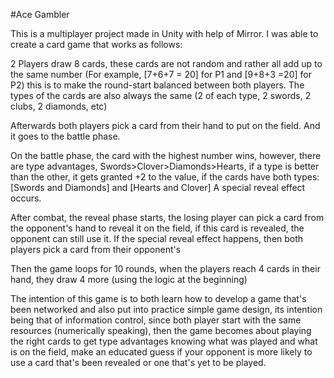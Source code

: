 #Ace Gambler

This is a multiplayer project made in Unity with help of Mirror. I was able to create a card game that works as follows:

2 Players draw 8 cards, these cards are not random and rather all add up to the same number (For example, [7+6+7 = 20] for P1  and [9+8+3 =20] for P2)
this is to make the round-start balanced between both players. The types of the cards are also always the same (2 of each type, 2 swords, 2 clubs, 2 diamonds, etc)

Afterwards both players pick a card from their hand to put on the field. And it goes to the battle phase.

On the battle phase, the card with the highest number wins, however, there are type advantages, Swords>Clover>Diamonds>Hearts, if a type is better than the other,
it gets granted +2 to the value, if the cards have both types: [Swords and Diamonds] and [Hearts and Clover] A special reveal effect occurs.

After combat, the reveal phase starts, the losing player can pick a card from the opponent's hand to reveal it on the field, if this card is revealed,
the opponent can still use it. If the special reveal effect happens, then both players pick a card from their opponent's

Then the game loops for 10 rounds, when the players reach 4 cards in their hand, they draw 4 more (using the logic at the beginning)

The intention of this game is to both learn how to develop a game that's been networked and also put into practice simple game design,
its intention being that of information control, since both player start with the same resources (numerically speaking), then the game becomes about
playing the right cards to get type advantages knowing what was played and what is on the field, make an educated guess if your opponent is more likely to
use a card that's been revealed or one that's yet to be played.
